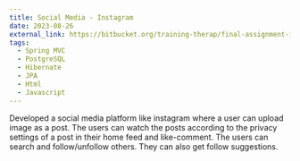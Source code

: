 ```yaml
---
title: Social Media - Instagram
date: 2023-08-26
external_link: https://bitbucket.org/training-therap/final-assignment-instagram/src/DEV/
tags:
  - Spring MVC
  - PostgreSQL
  - Hibernate
  - JPA
  - Html
  - Javascript
---
```


Developed a social media platform like instagram where a user can upload image as a
post. The users can watch the posts according to the privacy settings of a post in their
home feed and like-comment. The users can search and follow/unfollow others. They
can also get follow suggestions.

<!--more-->
